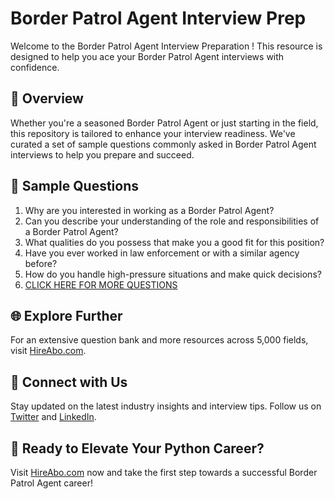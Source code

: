 # Border Patrol Agent Interview Prep

Welcome to the Border Patrol Agent Interview Preparation ! This resource is designed to help you ace your Border Patrol Agent interviews with confidence.

## 🚀 Overview

Whether you're a seasoned Border Patrol Agent or just starting in the field, this repository is tailored to enhance your interview readiness. We've curated a set of sample questions commonly asked in Border Patrol Agent interviews to help you prepare and succeed.

## 📝 Sample Questions

1. Why are you interested in working as a Border Patrol Agent?
2. Can you describe your understanding of the role and responsibilities of a Border Patrol Agent?
3. What qualities do you possess that make you a good fit for this position?
4. Have you ever worked in law enforcement or with a similar agency before?
5. How do you handle high-pressure situations and make quick decisions?
6. [CLICK HERE FOR MORE QUESTIONS](https://hireabo.com/job/9_3_18/Border%20Patrol%20Agent)

## 🌐 Explore Further

For an extensive question bank and more resources across 5,000 fields, visit [HireAbo.com](https://www.hireabo.com).

## 📱 Connect with Us

Stay updated on the latest industry insights and interview tips. Follow us on [Twitter](https://twitter.com/hireabo) and [LinkedIn](https://www.linkedin.com/in/hire-abo-3609972a8/).

## 🚀 Ready to Elevate Your Python Career?

Visit [HireAbo.com](https://www.hireabo.com) now and take the first step towards a successful Border Patrol Agent career!